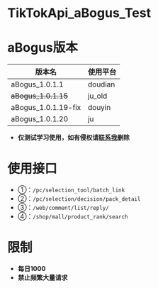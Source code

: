# TikTokApi_aBogus_Test

# aBogus版本

| 版本名                 | 使用平台    |
|---------------------|---------|
| aBogus_1.0.1.1      | doudian |
| ~~aBogus_1.0.1.15~~ | ju_old  |
| aBogus_1.0.1.19-fix | douyin  |
| aBogus_1.0.1.20     | ju      |

- **仅测试学习使用，如有侵权请[联系我](https://www.app966.cn)删除**

# 使用接口
- ①：`/pc/selection_tool/batch_link`
- ②：`/pc/selection/decision/pack_detail`
- ③：`/web/comment/list/reply/`
- ④：`/shop/mall/product_rank/search`

# 限制
- **每日1000**
- **禁止频繁大量请求**